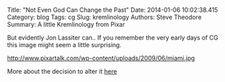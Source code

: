 Title: "Not Even God Can Change the Past"
Date: 2014-01-06 10:02:38.415
Category: blog
Tags: cg
Slug: kremlinology
Authors: Steve Theodore
Summary: A little Kremlinology from Pixar

But evidently Jon Lassiter can..  If you remember the very early days of CG this image might seem a little surprising.

http://www.pixartalk.com/wp-content/uploads/2009/06/miami.jpg  
  
More about the decision to alter it [here](http://www.pixartalk.com/shorts/knick-knack)

